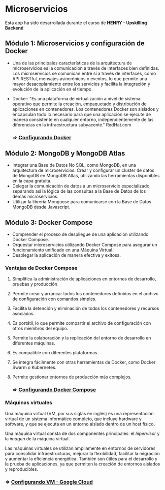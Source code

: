# Microservicios

Esta app ha sido desarrollada durante el curso de **HENRY - Upskilling Backend**

## Módulo 1: Microservicios y configuración de Docker

- Una de las principales características de la arquitectura de microservicios es la comunicación a través de interfaces bien definidas. Los microservicios se comunican entre sí a través de interfaces, como API RESTful, mensajes asincrónicos o eventos, lo que permite una mayor desacoplamiento entre los servicios y facilita la integración y evolución de la aplicación en el tiempo. 

- Docker: "Es una plataforma de virtualización a nivel de sistema operativo que permite la creación, empaquetado y distribución de aplicaciones en contenedores. Los contenedores Docker son aislados y encapsulan todo lo necesario para que una aplicación se ejecute de manera consistente en cualquier entorno, independientemente de las diferencias en la infraestructura subyacente." RedHat.com

    ### => [Configurando Docker](docs/docker-configuration.md)

## Módulo 2: MongoDB y MongoDB Atlas 

- Integrar una Base de Datos No SQL, como MongoDB, en una arquitectura de microservicios.
Crear y configurar un cluster de datos de MongoDB en MongoDB Atlas, utilizando las herramientas disponibles en la capa gratuita.
- Delegar la comunicación de datos a un microservicio especializado, separando así la lógica de las consultas a la Base de Datos de los demás microservicios.
- Utilizar la librería Mongoose para comunicarse con la Base de Datos MongoDB desde Javascript.


## Módulo 3: Docker Compose

- Comprender el proceso de despliegue de una aplicación utilizando Docker Compose.
- Orquestar microservicios utilizando Docker Compose para asegurar un funcionamiento unificado en una Máquina Virtual.
- Desplegar la aplicación de manera efectiva y exitosa.

### Ventajas de Docker Compose

1. Simplifica la administración de aplicaciones en entornos de desarrollo, pruebas y producción.
2. Permite crear y arrancar todos los contenedores definidos en el archivo de configuración con comandos simples.
3. Facilita la detención y eliminación de todos los contenedores y recursos asociados.
4. Es portátil, lo que permite compartir el archivo de configuración con otros miembros del equipo.
5. Permite la colaboración y la replicación del entorno de desarrollo en diferentes máquinas.
6. Es compatible con diferentes plataformas.
7. Se integra fácilmente con otras herramientas de Docker, como Docker Swarm o Kubernetes.
8. Permite gestionar entornos de producción más complejos.

    ### => [Configurando Docker Compose](docs/docker-compose.md)

### Máquinas virtuales

Una máquina virtual (VM, por sus siglas en inglés) es una representación virtual de un sistema informático completo, que incluye hardware y software, y que se ejecuta en un entorno aislado dentro de un host físico. 

Una máquina virtual consta de dos componentes principales: el *hipervisor* y la *imagen* de la máquina virtual.

Las máquinas virtuales se utilizan ampliamente en entornos de servidores para consolidar infraestructuras, mejorar la flexibilidad, facilitar la migración y aumentar la eficiencia energética. También son útiles para el desarrollo y la prueba de aplicaciones, ya que permiten la creación de entornos aislados y reproducibles.

### => [Configurando VM - Google Cloud](docs/vm-google-cloud.md)

